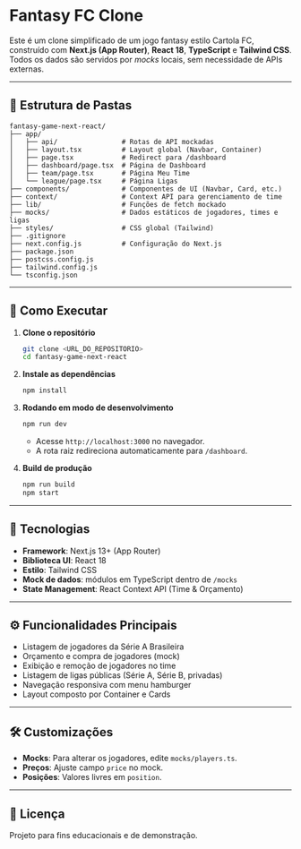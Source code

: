 # Fantasy FC Clone

Este é um clone simplificado de um jogo fantasy estilo Cartola FC, construído com **Next.js (App Router)**, **React 18**, **TypeScript** e **Tailwind CSS**. Todos os dados são servidos por _mocks_ locais, sem necessidade de APIs externas.

---

## 📁 Estrutura de Pastas

```
fantasy-game-next-react/
├── app/
│   ├── api/                # Rotas de API mockadas
│   ├── layout.tsx          # Layout global (Navbar, Container)
│   ├── page.tsx            # Redirect para /dashboard
│   ├── dashboard/page.tsx  # Página de Dashboard
│   ├── team/page.tsx       # Página Meu Time
│   └── league/page.tsx     # Página Ligas
├── components/             # Componentes de UI (Navbar, Card, etc.)
├── context/                # Context API para gerenciamento de time
├── lib/                    # Funções de fetch mockado
├── mocks/                  # Dados estáticos de jogadores, times e ligas
├── styles/                 # CSS global (Tailwind)
├── .gitignore
├── next.config.js          # Configuração do Next.js
├── package.json
├── postcss.config.js
├── tailwind.config.js
└── tsconfig.json
```

---

## 🚀 Como Executar

1. **Clone o repositório**
   ```bash
   git clone <URL_DO_REPOSITORIO>
   cd fantasy-game-next-react
   ```

2. **Instale as dependências**
   ```bash
   npm install
   ```

3. **Rodando em modo de desenvolvimento**
   ```bash
   npm run dev
   ```
   - Acesse `http://localhost:3000` no navegador.  
   - A rota raiz redireciona automaticamente para `/dashboard`.

4. **Build de produção**
   ```bash
   npm run build
   npm start
   ```

---

## 🎨 Tecnologias

- **Framework**: Next.js 13+ (App Router)  
- **Biblioteca UI**: React 18  
- **Estilo**: Tailwind CSS  
- **Mock de dados**: módulos em TypeScript dentro de `/mocks`  
- **State Management**: React Context API (Time & Orçamento)  

---

## ⚙️ Funcionalidades Principais

- Listagem de jogadores da Série A Brasileira  
- Orçamento e compra de jogadores (mock)  
- Exibição e remoção de jogadores no time  
- Listagem de ligas públicas (Série A, Série B, privadas)  
- Navegação responsiva com menu hamburger  
- Layout composto por Container e Cards  

---

## 🛠️ Customizações

- **Mocks**: Para alterar os jogadores, edite `mocks/players.ts`.  
- **Preços**: Ajuste campo `price` no mock.  
- **Posições**: Valores livres em `position`.  

---

## 📄 Licença

Projeto para fins educacionais e de demonstração.
